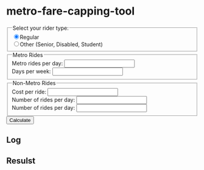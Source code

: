 # metro-fare-capping-tool

<form id="theForm">
    <fieldset>
        <legend>Select your rider type:</legend>
        <div>
            <input type="radio" id="regularRider" name="riderType" value="regular" checked><label for="regularRider">Regular</label>
        </div>
        <div>
            <input type="radio" id="otherRider" name="riderType" value="other"><label for="otherRider">Other (Senior, Disabled, Student)</label>
        </div>
    </fieldset>
    <fieldset>
        <legend>Metro Rides</legend>
        <div>
            <label for="metroRides">Metro rides per day: 
                <input type="text" name="metroRides" id="metroRides">
            </label>
        </div>
        <div>
            <label for="metroDays">Days per week: 
                <input type="text" name="metroDays" id="metroDays">
            </label>
        </div>
    </fieldset>
    <fieldset>
        <legend>Non-Metro Rides</legend>
        <div id="Other1">
            <div>
                <label for="otherCost1">Cost per ride:
                    <input type="text" name="otherCost1" id="otherCost1">
                </label>
            </div>
            <div>
                <label for="otherRides1">Number of rides per day:
                    <input type="text" name="otherRides1" id="otherRides1">
                </label>
            </div>
            <div>
                <label for="otherDays1">Number of rides per day:
                    <input type="text" name="otherDays1" id="otherDays1">
                </label>
            </div>
        </div>
    </fieldset>
    <button type="submit" id="btnCalculate">Calculate</button>
</form>

## Log

<div id="logText"></div>

## Resulst

<script type="text/javascript">
    const fareStructure = {
        "regular": {
            "base": 2,
            "cap-daily": 6,
            "cap-weekly": 20
        },
        "other": {
            "base": 1,
            "cap-daily": 3,
            "cap-weekly": 8
        }
    };
    const form = document.querySelector('#theForm');
    const log = document.querySelector('div#logText')
    const results = document.querySelector('div#resultText');

    document.querySelector('#theForm').addEventListener('submit', (e) => {
        const data = new FormData(form);
        let logOutput = '';
        let resultsOutput = '';

        try {
            for (const entry of data) {
                logOutput = `${logOutput}${entry[0]}=${entry[1]}\r`;
            }
            log.innerText = logOutput;

            let fares = fareStructure[data.get('riderType')];
            let metroPerDay = fares['base'] * data.get('metroRides');

            resultsOutput = `${resultsOutput}Regular base fare: \$${fares['base']}\r`;

            resultsOutput = `${resultsOutput}\$${fares['base']} x ${data.get('metroRides')} trips per day = \$${metroPerDay}\r`;

            results.innerText = resultsOutput;
        } catch (error) {
            log.innerText = error;
        } finally {
            e.preventDefault();
        }

    }, false);
</script>